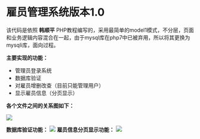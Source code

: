 ﻿# 雇员管理系统版本1.0

该代码是依照 **韩顺平** PHP教程编写的，采用最简单的model1模式，不分层，页面和业务逻辑内容混合在一起，由于mysql库在php7中已被弃用，所以将其更换为mysqli库，面向过程。

**主要实现的功能：**

- 管理员登录系统
- 数据库验证
- 对雇员增删改查（目前只能管理用户）
- 显示雇员信息（分页显示）

**各个文件之间的关系图如下：**

![](http://opznmu7n5.bkt.clouddn.com/emp_model.png)

**数据库验证功能：**
![](http://opznmu7n5.bkt.clouddn.com/emp_1.png)
**雇员信息分页显示功能：**
![](http://opznmu7n5.bkt.clouddn.com/emp_2.png)



